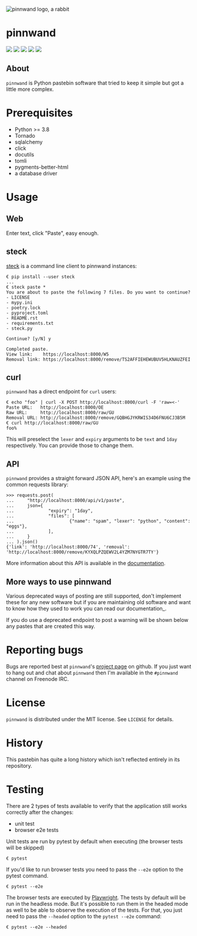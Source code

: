 ![pinnwand logo, a rabbit](https://pinnwand.readthedocs.io/en/latest/_static/logo-doc.png)

# pinnwand

[![](https://readthedocs.org/projects/pinnwand/badge/?version=latest)](https://pinnwand.readthedocs.io/en/latest/) [![](https://pinnwand.readthedocs.io/en/latest/_static/license.svg)](https://github.com/supakeen/pinnwand/blob/master/LICENSE) [![](https://img.shields.io/badge/code%20style-black-000000.svg)](https://github.com/ambv/black) [![](https://img.shields.io/pypi/v/pinnwand)](https://pypi.org/project/pinnwand) [![](https://codecov.io/gh/supakeen/pinnwand/branch/master/graph/badge.svg)](https://codecov.io/gh/supakeen/pinnwand)

## About

`pinnwand` is Python pastebin software that tried to keep it simple but got
a little more complex.

Prerequisites
=============
* Python >= 3.8
* Tornado
* sqlalchemy
* click
* docutils
* tomli
* pygments-better-html
* a database driver

Usage
=====

Web
---
Enter text, click "Paste", easy enough.

steck
-----
[steck](https://github.com/supakeen/steck) is a command line client to pinnwand instances:

```
€ pip install --user steck
...
€ steck paste *
You are about to paste the following 7 files. Do you want to continue?
- LICENSE
- mypy.ini
- poetry.lock
- pyproject.toml
- README.rst
- requirements.txt
- steck.py

Continue? [y/N] y

Completed paste.
View link:    https://localhost:8000/W5
Removal link: https://localhost:8000/remove/TS2AFFIEHEWUBUV5HLKNAUZFEI
```

curl
----
`pinnwand` has a direct endpoint for `curl` users:

```
€ echo "foo" | curl -X POST http://localhost:8000/curl -F 'raw=<-'
Paste URL:   http://localhost:8000/OE
Raw URL:     http://localhost:8000/raw/GU
Removal URL: http://localhost:8000/remove/GQBHGJYKRWIS34D6FNU6CJ3B5M
€ curl http://localhost:8000/raw/GU
foo%
```

This will preselect the `lexer` and `expiry` arguments to be `text` and
`1day` respectively. You can provide those to change them.

API
---
`pinnwand` provides a straight forward JSON API, here's an example using the
common requests library:

```
>>> requests.post(
...     "http://localhost:8000/api/v1/paste",
...     json={
...             "expiry": "1day",
...             "files": [
...                     {"name": "spam", "lexer": "python", "content": "eggs"},
...             ],
...     }
... ).json()
{'link': 'http://localhost:8000/74', 'removal': 'http://localhost:8000/remove/KYXQLPZQEWV2L4YZM7NYGTR7TY'}
```

More information about this API is available in the [documentation](https://pinnwand.readthedocs.io/en/latest/).


More ways to use pinnwand
-------------------------
Various deprecated ways of posting are still supported, don't implement these
for any new software but if you are maintaining old software and want to know
how they used to work you can read our documentation_.

If you do use a deprecated endpoint to post a warning will be shown below any
pastes that are created this way.

Reporting bugs
==============
Bugs are reported best at `pinnwand`'s [project page](https://github.com/supakeen/pinnwand) on github. If you just
want to hang out and chat about `pinnwand` then I'm available in the
`#pinnwand` channel on Freenode IRC.

License
=======
`pinnwand` is distributed under the MIT license. See `LICENSE`
for details.

History
=======
This pastebin has quite a long history which isn't reflected entirely in its
repository.

Testing
=======
There are 2 types of tests available to verify that the application still works correctly after the changes:
* unit test
* browser e2e tests

Unit tests are run by pytest by default when executing (the browser tests will be skipped)
```
€ pytest
```
If you'd like to run browser tests you need to pass the `--e2e` option to the pytest command.
```
€ pytest --e2e
```
The browser tests are executed by [Playwright](https://playwright.dev/python/docs/intro).
The tests by default will be run in the headless mode. 
But it's possible to run them in the headed mode as well to be able to observe the execution of the tests.
For that, you just need to pass the `--headed` option to the `pytest --e2e` command:
```
€ pytest --e2e --headed
```
